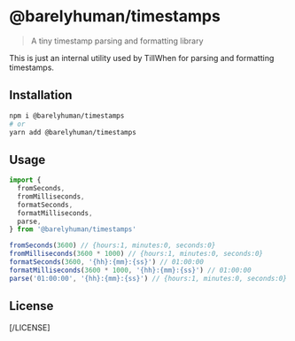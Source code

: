 # @barelyhuman/timestamps

> A tiny timestamp parsing and formatting library

This is just an internal utility used by TillWhen for parsing and formatting
timestamps.

## Installation

```sh
npm i @barelyhuman/timestamps
# or
yarn add @barelyhuman/timestamps
```

## Usage

```js
import {
  fromSeconds,
  fromMilliseconds,
  formatSeconds,
  formatMilliseconds,
  parse,
} from '@barelyhuman/timestamps'

fromSeconds(3600) // {hours:1, minutes:0, seconds:0}
fromMilliseconds(3600 * 1000) // {hours:1, minutes:0, seconds:0}
formatSeconds(3600, '{hh}:{mm}:{ss}') // 01:00:00
formatMilliseconds(3600 * 1000, '{hh}:{mm}:{ss}') // 01:00:00
parse('01:00:00', '{hh}:{mm}:{ss}') // {hours:1, minutes:0, seconds:0}
```

## License

[/LICENSE]
